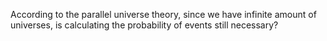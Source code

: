 According to the parallel universe theory, since we have infinite amount of universes, is
calculating the probability of events still necessary?

